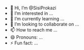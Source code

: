 - 👋 Hi, I’m @SisiProkazi
- 👀 I’m interested in ...
- 🌱 I’m currently learning ...
- 💞️ I’m looking to collaborate on ...
- 📫 How to reach me ...
- 😄 Pronouns: ...
- ⚡ Fun fact: ...

<!---
SisiProkazi/SisiProkazi is a ✨ special ✨ repository because its `README.md` (this file) appears on your GitHub profile.
You can click the Preview link to take a look at your changes.
--->
